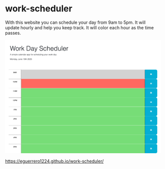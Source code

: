 # work-scheduler

With this website you can schedule your day from 9am to 5pm. It will update hourly and help you keep track. It will color each hour as the time passes.

![](screenshot.png)

https://eguerrero1224.github.io/work-scheduler/